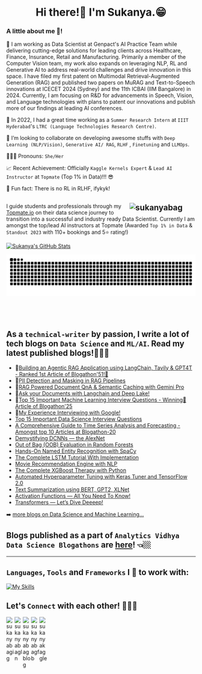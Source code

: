 <h1 align="center">Hi there!👀 I'm  Sukanya.😁 </h1><a target="_blank">

<html>
  <div class="container">
  <div class="row">
    <div class="col">
    </div>
    <div class="col">
          <h3 class="card-title">A little about me 🤭!</h3>
            <p class="card-text"> 
              
 🌱 I am working as Data Scientist at Genpact's AI Practice Team while delivering cutting-edge solutions for leading clients across Healthcare, Finance, Insurance, Retail and Manufacturing. Primarily a member of the Computer Vision team, my work also expands on leveraging NLP, RL and Generative AI to address real-world challenges and drive innovation in this space. I have filed my first patent on Multimodal Retrieval-Augmented Generation (RAG) and published two papers on MuRAG and Text-to-Speech innovations at ICECET 2024 (Sydney) and the 11th ICBAI (IIM Bangalore) in 2024. Currently, I am focusing on R&D for advancements in Speech, Vision, and Language technologies with plans to patent our innovations and publish more of our findings at leading AI conferences.
 
 🔭 In 2022, I had a great time working as a `Summer Research Intern` at `IIIT Hyderabad`'s `LTRC (Language Technologies Research Centre)`.
              
 👯  I’m looking to collaborate on developing awesome stuffs with `Deep Learning (NLP/Vision)`, `Generative AI/ RAG`, `RLHF` , `Finetuning` and `LLMOps`. 
                            
 🙎🏼‍♀ Pronouns: `She/Her`
              
 📈 Recent Achievement: Officially `Kaggle Kernels Expert` & `Lead AI Instructor` at `Topmate` (Top 1% in Data)!!! 😎
              
 🤣 Fun fact: There is no RL in RLHF, ifykyk! </p>
      
    
  </div>
 </div>  
</html>   
  
  
<a href="https://github.com/sukanyabag"><img width="35%" align="right" alt="sukanyabag" src="https://github-profile-trophy.vercel.app/?username=sukanyabag&theme=juicyfresh&no-frame=true&no-bg=true&title=Commit&row=1&column=1" /></a>
---

I guide students and professionals through my [Topmate.io](https://topmate.io/sukannya/) on their data science journey to transition into a successful and industry ready Data Scientist. Currently I am amongst the top/lead AI instructors at Topmate (Awarded `Top 1% in Data` & `Standout 2023` with 110+ bookings and 5⭐ rating!)


[![Sukanya's GitHub Stats](https://awesome-github-stats.azurewebsites.net/user-stats/sukanyabag?cardType=octocat&theme=monokai)](https://git.io/awesome-stats-card)
  
<div>
  <img align="right" alt="GIF" src="https://github.com/sukanyabag/sukanyabag/blob/main/images/github-user-contribution.svg"/>
   <br/>
  <br/>
  <br/>
  <br/>
  <br/>
  <br/>
  <br/>
  <br/>
  <br/>
  <br/>
</div>
 
  
## As a `technical-writer` by passion, I write a lot of tech blogs on `Data Science` and `ML/AI`. Read my latest published blogs!👩🏼‍💻

<!-- BLOG-POST-LIST:START -->
- 📌[Building an Agentic RAG Application using LangChain, Tavily & GPT4T - Ranked 1st Article of Blogathon'51!🥇](https://www.analyticsvidhya.com/blog/2024/12/single-agent-rag-using-langchain-tavily-and-gpt-4/)
- 📌[PII Detection and Masking in RAG Pipelines](https://www.analyticsvidhya.com/blog/2024/03/pii-detection-and-masking-in-rag-pipelines/)
- 📌[RAG Powered Document QnA & Semantic Caching with Gemini Pro](https://www.analyticsvidhya.com/blog/2024/03/rag-powered-document-qna-semantic-caching-with-gemini-pro/)
- 📌[Ask your Documents with Langchain and Deep Lake!](https://www.analyticsvidhya.com/blog/2023/09/documents-with-langchain-and-deep-lake/#h-introduction)
- 📌[Top 15 Important Machine Learning Interview Questions - Winning🥉 Article of Blogathon'25](https://www.analyticsvidhya.com/blog/2022/11/top-15-important-machine-learning-interview-questions/)
- 📌[My Experience Interviewing with Google!](https://medium.com/p/cd41f120f0fd)
- [Top 15 Important Data Science Interview Questions](https://www.analyticsvidhya.com/blog/2022/06/top-15-important-data-science-interview-questions/)
- [A Comprehensive Guide to Time Series Analysis and Forecasting - Amongst top 10 Articles at Blogathon-20](https://www.analyticsvidhya.com/blog/2022/05/a-comprehensive-guide-to-time-series-analysis-and-forecasting/) 
- [Demystifying DCNNs — the AlexNet](https://medium.com/mlearning-ai/demystifying-dcnns-the-alexnet-6081eccb8f57)
- [Out of Bag (OOB) Evaluation in Random Forests](https://python.plainenglish.io/out-of-bag-oob-evaluation-in-random-forests-9da315b9a1d1)
- [Hands-On Named Entity Recognition with SpaCy](https://www.analyticsvidhya.com/blog/2022/03/hands-on-named-entity-recognition-with-spacy/)
- [The Complete LSTM Tutorial With Implementation](https://www.analyticsvidhya.com/blog/2022/01/the-complete-lstm-tutorial-with-implementation/)
- [Movie Recommendation Engine with NLP](https://www.analyticsvidhya.com/blog/2022/01/movie-recommendation-engine-with-nlp/)
- [The Complete XGBoost Therapy with Python](https://sukanyabag.medium.com/the-complete-xgboost-therapy-with-python-87c8cffcb71f)
- [Automated Hyperparameter Tuning with Keras Tuner and TensorFlow 2.0](https://medium.com/analytics-vidhya/automated-hyperparameter-tuning-with-keras-tuner-and-tensorflow-2-0-31ec83f08a62)
- [Text Summarization using BERT, GPT2, XLNet](https://medium.com/analytics-vidhya/text-summarization-using-bert-gpt2-xlnet-5ee80608e961)
- [Activation Functions — All You Need To Know!](https://medium.com/analytics-vidhya/activation-functions-all-you-need-to-know-355a850d025e)
- [Transformers — Let’s Dive Deeeep!](https://medium.com/analytics-vidhya/transformers-lets-dive-deeeep-7784bdb20807)

<!-- BLOG-POST-LIST:END -->

➡️ [more blogs on Data Science and Machine Learning...](https://sukanyabag.medium.com/)
  
 ## Blogs published as a part of `Analytics Vidhya Data Science Blogathons` are [here](https://www.analyticsvidhya.com/blog/author/sukanya3/)! 👈🏼

---

## `Languages`, `Tools` and `Frameworks` I 💛 to work with:

[![My Skills](https://skillicons.dev/icons?i=py,tensorflow,pytorch,postgres,flask,gcp,git,vscode,postman,stackoverflow)](https://skillicons.dev)


## Let's `Connect` with each other! 🙋‍♀️🥤             
[<img align="left" alt="sukanyabagig" width="22px" src="https://upload.wikimedia.org/wikipedia/commons/e/e7/Instagram_logo_2016.svg" />][instagram]
[<img align="left" alt="sukanyabagln" width="22px" src="https://upload.wikimedia.org/wikipedia/commons/e/e9/Linkedin_icon.svg" />][linkedin]
[<img align="left" alt="sukanyabagblog" width="22px" src="https://seeklogo.com/images/M/medium-logo-F0ACFCCD58-seeklogo.com.png" />][medium]
[<img align="left" alt="sukanyabagfb" width="22px" src="https://iconape.com/wp-content/png_logo_vector/facebook-f-logo-2019.png" />][facebook]
[<img align="left" alt="sukanyakaggle" width="22px" src="https://cdn4.iconfinder.com/data/icons/logos-and-brands/512/189_Kaggle_logo_logos-512.png" />][kaggle]

[instagram]: https://www.instagram.com/_whysosukanya/
[linkedin]: https://www.linkedin.com/in/sukannya/
[medium]: https://sukanyabag.medium.com/
[facebook]: https://www.facebook.com/sukanya.bag.904/
[kaggle]: https://www.kaggle.com/sukanyabag

